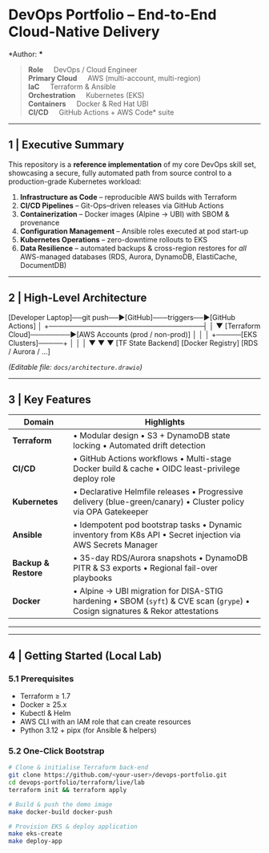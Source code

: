 # DevOps Portfolio – End-to-End Cloud-Native Delivery

\*Author: **<YOUR NAME>\***

> **Role**  DevOps / Cloud Engineer  
> **Primary Cloud**  AWS (multi-account, multi-region)  
> **IaC**  Terraform & Ansible  
> **Orchestration**  Kubernetes (EKS)  
> **Containers**  Docker & Red Hat UBI  
> **CI/CD**  GitHub Actions + AWS Code\* suite

---

## 1 | Executive Summary

This repository is a **reference implementation** of my core DevOps skill set, showcasing a secure, fully automated path from source control to a production-grade Kubernetes workload:

1. **Infrastructure as Code** – reproducible AWS builds with Terraform
2. **CI/CD Pipelines** – Git-Ops–driven releases via GitHub Actions
3. **Containerization** – Docker images (Alpine → UBI) with SBOM & provenance
4. **Configuration Management** – Ansible roles executed at pod start-up
5. **Kubernetes Operations** – zero-downtime rollouts to EKS
6. **Data Resilience** – automated backups & cross-region restores for _all_ AWS-managed databases (RDS, Aurora, DynamoDB, ElastiCache, DocumentDB)

---

## 2 | High-Level Architecture

[Developer Laptop]──git push──►[GitHub]───triggers──►[GitHub Actions]
│
+───────────────────────────────┤
│ ▼
[Terraform Cloud]────────►[AWS Accounts (prod / non-prod)]
│ │
│ +─────[EKS Clusters]─────+
│ │ │
▼ ▼ ▼
[TF State Backend] [Docker Registry] [RDS / Aurora / …]

_(Editable file: `docs/architecture.drawio`)_

---

## 3 | Key Features

| Domain               | Highlights                                                                                                                     |
| -------------------- | ------------------------------------------------------------------------------------------------------------------------------ |
| **Terraform**        | • Modular design • S3 + DynamoDB state locking • Automated drift detection                                                     |
| **CI/CD**            | • GitHub Actions workflows • Multi-stage Docker build & cache • OIDC least-privilege deploy role                               |
| **Kubernetes**       | • Declarative Helmfile releases • Progressive delivery (blue-green/canary) • Cluster policy via OPA Gatekeeper                 |
| **Ansible**          | • Idempotent pod bootstrap tasks • Dynamic inventory from K8s API • Secret injection via AWS Secrets Manager                   |
| **Backup & Restore** | • 35-day RDS/Aurora snapshots • DynamoDB PITR & S3 exports • Regional fail-over playbooks                                      |
| **Docker**           | • Alpine → UBI migration for DISA-STIG hardening • SBOM (`syft`) & CVE scan (`grype`) • Cosign signatures & Rekor attestations |

---

---

## 4 | Getting Started (Local Lab)

### 5.1 Prerequisites

- Terraform ≥ 1.7
- Docker ≥ 25.x
- Kubectl & Helm
- AWS CLI with an IAM role that can create resources
- Python 3.12 + pipx (for Ansible & helpers)

### 5.2 One-Click Bootstrap

```bash
# Clone & initialise Terraform back-end
git clone https://github.com/<your-user>/devops-portfolio.git
cd devops-portfolio/terraform/live/lab
terraform init && terraform apply

# Build & push the demo image
make docker-build docker-push

# Provision EKS & deploy application
make eks-create
make deploy-app
```
